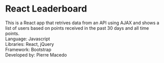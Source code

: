 # React Leaderboard

This is a React app that retrives data from an API using AJAX and shows a list of users based on points received in the past 30 days and all time points.  
Language: Javascript  
Libraries: React, jQuery  
Framework: Bootstrap  
Developed by: Pierre Macedo

